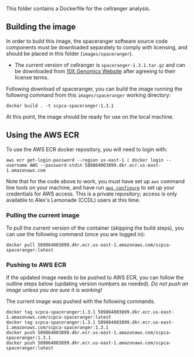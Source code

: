 This folder contains a Dockerfile for the cellranger analysis.


## Building the image

In order to build this image, the spaceranger software source code components must be downloaded separately to comply with licensing, and should be placed in this folder (`images/spaceranger`).
- The current version of cellranger is `spaceranger-1.3.1.tar.gz` and can be downloaded from [10X Genomics Website](https://support.10xgenomics.com/spatial-gene-expression/software/downloads/latest) after agreeing to their license terms.

Following download of spaceranger, you can build the image running the following command from this `images/spaceranger` working directory:

```
docker build . -t scpca-spaceranger:1.3.1
```

At this point, the image should be ready for use on the local machine.

## Using the AWS ECR

To use the AWS ECR docker repository, you will need to login  with:
```
aws ecr get-login-password --region us-east-1 | docker login --username AWS --password-stdin 589864003899.dkr.ecr.us-east-1.amazonaws.com
```

Note that for the code above to work, you must have set up `aws` command line tools on your machine, and have run [`aws configure`](https://docs.aws.amazon.com/cli/latest/userguide/cli-configure-quickstart.html) to set up your credentials for AWS access.
This is a private repository; access is only available to Alex's Lemonade (CCDL) users at this time.

### Pulling the current image

To pull the current version of the container (skipping the build steps), you can use the following command (once you are logged in):

```
docker pull 589864003899.dkr.ecr.us-east-1.amazonaws.com/scpca-spaceranger:latest
```

### Pushing to AWS ECR

If the updated image needs to be pushed to AWS ECR, you can follow the outline steps below (updating version numbers as needed).
*Do not push an image unless you are sure it is working!*

The current image was pushed with the following commands.

```
docker tag scpca-spaceranger:1.3.1 589864003899.dkr.ecr.us-east-1.amazonaws.com/scpca-spaceranger:latest
docker tag scpca-spaceranger:1.3.1 589864003899.dkr.ecr.us-east-1.amazonaws.com/scpca-spaceranger:1.3.1
docker push 589864003899.dkr.ecr.us-east-1.amazonaws.com/scpca-spaceranger:1.3.1
docker push 589864003899.dkr.ecr.us-east-1.amazonaws.com/scpca-spaceranger:latest
```
